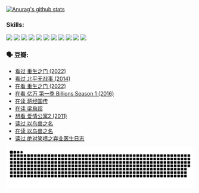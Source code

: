 
[![Anurag's github stats](https://github-readme-stats.vercel.app/api?username=w940853815)](https://github.com/anuraghazra/github-readme-stats)

### Skills:

<code><img height="32" src="https://cdn.jsdelivr.net/npm/simple-icons@v5/icons/python.svg"></code>
<code><img height="32" src="https://cdn.jsdelivr.net/npm/simple-icons@v5/icons/javascript.svg"></code>
<code><img height="32" src="https://cdn.jsdelivr.net/npm/simple-icons@v5/icons/django.svg"></code>
<code><img height="32" src="https://cdn.jsdelivr.net/npm/simple-icons@v5/icons/flask.svg"></code>
<code><img height="32" src="https://cdn.jsdelivr.net/npm/simple-icons@v5/icons/vuetify.svg"></code>
<code><img height="32" src="https://cdn.jsdelivr.net/npm/simple-icons@v5/icons/git.svg"></code>
<code><img height="32" src="https://cdn.jsdelivr.net/npm/simple-icons@v5/icons/docker.svg"></code>
<code><img height="32" src="https://cdn.jsdelivr.net/npm/simple-icons@v5/icons/postgresql.svg"></code>
<code><img height="32" src="https://cdn.jsdelivr.net/npm/simple-icons@v5/icons/elasticsearch.svg"></code>
<code><img height="32" src="https://cdn.jsdelivr.net/npm/simple-icons@v5/icons/macos.svg"></code>
<code><img height="32" src="https://cdn.jsdelivr.net/npm/simple-icons@v5/icons/linux.svg"></code>

### 🗣 豆瓣:

<!-- DOUBAN-ACTIVITIES:START -->
- [看过 重生之门‎ (2022)](https://www.douban.com/people/136069238/status/3890599462/?_i=54409889)
- [看过 北平无战事‎ (2014)](https://www.douban.com/people/136069238/status/3889810506/?_i=54409889)
- [在看 重生之门‎ (2022)](https://www.douban.com/people/136069238/status/3882598762/?_i=54409889)
- [在看 亿万 第一季 Billions Season 1‎ (2016)](https://www.douban.com/people/136069238/status/3878098700/?_i=54409889)
- [在读 蒋经国传](https://www.douban.com/people/136069238/status/3877458956/?_i=54409889)
- [在读 梁启超](https://www.douban.com/people/136069238/status/3876806133/?_i=54409889)
- [想看 爱情公寓2‎ (2011)](https://www.douban.com/people/136069238/status/3876682115/?_i=54409889)
- [读过 以鸟兽之名](https://www.douban.com/people/136069238/status/3876369302/?_i=54409889)
- [在读 以鸟兽之名](https://www.douban.com/people/136069238/status/3869094471/?_i=54409889)
- [读过 绝对笑喷之弃业医生日志](https://www.douban.com/people/136069238/status/3869093225/?_i=54409890)
<!-- DOUBAN-ACTIVITIES:END -->


![Snake animation](https://raw.githubusercontent.com/w940853815/w940853815/output/github-contribution-grid-snake.svg)

<!--
**w940853815/w940853815** is a ✨ _special_ ✨ repository because its `README.md` (this file) appears on your GitHub profile.

Here are some ideas to get you started:

- 🔭 I’m currently working on ...
- 🌱 I’m currently learning ...
- 👯 I’m looking to collaborate on ...
- 🤔 I’m looking for help with ...
- 💬 Ask me about ...
- 📫 How to reach me: ...
- 😄 Pronouns: ...
- ⚡ Fun fact: ...
-->
